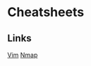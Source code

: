 # Cheatsheets

## Links

[Vim](https://vim.rtorr.com/)
[Nmap](https://highon.coffee/blog/nmap-cheat-sheet/)